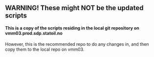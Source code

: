 ## WARNING! These might NOT be the updated scripts
#### This is a copy of the scripts residing in the local git repository on vmm03.prod.sdp.statoil.no

However, this is the recommended repo to do any changes in, and then copy them to the local repo on vmm03.
